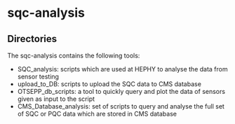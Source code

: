 # sqc-analysis

## Directories
The sqc-analysis contains the following tools:
* SQC_analysis: scripts which are used at HEPHY to analyse the data from sensor testing
* upload_to_DB: scripts to upload the SQC data to CMS database
* OTSEPP_db_scripts: a tool to quickly query and plot the data of sensors given as input to the script
* CMS_Database_analysis: set of scripts to query and analyse the full set of SQC or PQC data which are stored in CMS database
